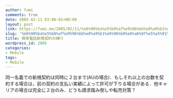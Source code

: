 ```yaml
---
author: fumi
comments: true
date: 2005-02-11 03:00:01+00:00
layout: post
link: https://fumi.me/2005/02/11/%e6%90%ba%e5%b8%af%e9%9b%bb%e8%a9%b1%e6%96%b0%e8%a6%8f%e5%a5%91%e7%b4%84%e3%81%ae%e7%b8%9b%e3%82%8a/
slug: '%e6%90%ba%e5%b8%af%e9%9b%bb%e8%a9%b1%e6%96%b0%e8%a6%8f%e5%a5%91%e7%b4%84%e3%81%ae%e7%b8%9b%e3%82%8a'
title: 携帯電話新規契約の縛り
wordpress_id: 2085
categories:
- Mobile
tags:
- Mobile
---
```


同一名義での新規契約は同時に２台まで(AUの場合)．もしそれ以上の台数を契約する場合は，前の契約の支払い実績によって許可が下りる場合がある．他キャリアの場合は完全に２台のみ．どうも請求踏み倒しや転売対策？
